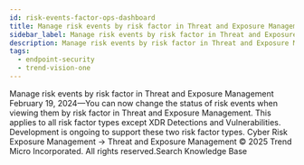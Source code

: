 ```yaml
---
id: risk-events-factor-ops-dashboard
title: Manage risk events by risk factor in Threat and Exposure Management
sidebar_label: Manage risk events by risk factor in Threat and Exposure Management
description: Manage risk events by risk factor in Threat and Exposure Management
tags:
  - endpoint-security
  - trend-vision-one
---
```


 Manage risk events by risk factor in Threat and Exposure Management February 19, 2024—You can now change the status of risk events when viewing them by risk factor in Threat and Exposure Management. This applies to all risk factor types except XDR Detections and Vulnerabilities. Development is ongoing to support these two risk factor types. Cyber Risk Exposure Management → Threat and Exposure Management © 2025 Trend Micro Incorporated. All rights reserved.Search Knowledge Base